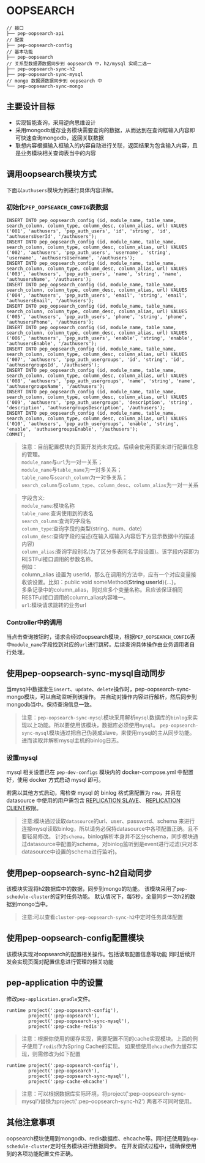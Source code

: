 OOPSEARCH
==========================

```
// 接口
├── pep-oopsearch-api
// 配置
├── pep-oopsearch-config
// 基本功能
├── pep-oopsearch
// 关系型数据源数据同步到 oopsearch 中，h2/mysql 实现二选一
├── pep-oopsearch-sync-h2
├── pep-oopsearch-sync-mysql
// mongo 数据源数据同步到 oopsearch 中
└── pep-oopsearch-sync-mongo
```

主要设计目标
----------

* 实现智能查询，采用逆向思维设计
* 采用mongodb缓存业务模块需要查询的数据，从而达到在查询框输入内容即可快速查询mongodb，返回关联数据
* 联想内容根据输入框输入的内容自动进行关联，返回结果为包含输入内容，且是业务模块相关查询表当中的内容


调用oopsearch模块方式
------------------
下面以`authusers`模块为例进行具体内容讲解。
### 初始化`PEP_OOPSEARCH_CONFIG`表数据
```
INSERT INTO pep_oopsearch_config (id, module_name, table_name, search_column, column_type, column_desc, column_alias, url) VALUES ('001', 'authusers', 'pep_auth_users', 'id', 'string', 'id', 'authusersUserId', '/authusers');
INSERT INTO pep_oopsearch_config (id, module_name, table_name, search_column, column_type, column_desc, column_alias, url) VALUES ('002', 'authusers', 'pep_auth_users', 'username', 'string', 'username', 'authusersUsername', '/authusers');
INSERT INTO pep_oopsearch_config (id, module_name, table_name, search_column, column_type, column_desc, column_alias, url) VALUES ('003', 'authusers', 'pep_auth_users', 'name', 'string', 'name', 'authusersName', '/authusers');
INSERT INTO pep_oopsearch_config (id, module_name, table_name, search_column, column_type, column_desc, column_alias, url) VALUES ('004', 'authusers', 'pep_auth_users', 'email', 'string', 'email', 'authusersEmail', '/authusers');
INSERT INTO pep_oopsearch_config (id, module_name, table_name, search_column, column_type, column_desc, column_alias, url) VALUES ('005', 'authusers', 'pep_auth_users', 'phone', 'string', 'phone', 'authusersPhone', '/authusers');
INSERT INTO pep_oopsearch_config (id, module_name, table_name, search_column, column_type, column_desc, column_alias, url) VALUES ('006', 'authusers', 'pep_auth_users', 'enable', 'string', 'enable', 'authusersEnable', '/authusers');
INSERT INTO pep_oopsearch_config (id, module_name, table_name, search_column, column_type, column_desc, column_alias, url) VALUES ('007', 'authusers', 'pep_auth_usergroups', 'id', 'string', 'id', 'authusergroupsId', '/authusers');
INSERT INTO pep_oopsearch_config (id, module_name, table_name, search_column, column_type, column_desc, column_alias, url) VALUES ('008', 'authusers', 'pep_auth_usergroups', 'name', 'string', 'name', 'authusergroupsName', '/authusers');
INSERT INTO pep_oopsearch_config (id, module_name, table_name, search_column, column_type, column_desc, column_alias, url) VALUES ('009', 'authusers', 'pep_auth_usergroups', 'description', 'string', 'description', 'authusergroupsDescription', '/authusers');
INSERT INTO pep_oopsearch_config (id, module_name, table_name, search_column, column_type, column_desc, column_alias, url) VALUES ('010', 'authusers', 'pep_auth_usergroups', 'enable', 'string', 'enable', 'authusergroupsEnable', '/authusers');
COMMIT;

```

>注意：目前配置模块的页面开发尚未完成。后续会使用页面来进行配置信息的管理。  
`module_name`与`url`为一对一关系；  
`module_name`与`table_name`为一对多关系；  
`table_name`与`search_column`为一对多关系；  
`search_column`与`column_type`、`column_desc`、`column_alias`为一对一关系  

>字段含义:  
`module_name`:模块名称  
`table_name`:查询使用到的表名  
`search_column`:查询的字段名  
`column_type`:查询字段的类型(string、num、date)  
`column_desc`:查询字段的描述(在输入框输入内容后下方显示数据中的描述内容)  
`column_alias`:查询字段别名(为了区分多表同名字段设置)。该字段内容即为RESTFul接口调用的参数名称。  
例如：  
column_alias 设置为 userId，那么在调用的方法中，应有一个对应变量接收该设置。比如：public void someMethod(**String userId**){...}。  
多条记录中的column_alias，则对应多个变量名称。且应该保证相同RESTFul接口调用的column_alias内容唯一。  
`url`:模块请求跳转的业务url  

### Controller中的调用
当点击查询按钮时，请求会经过oopsearch模块，根据`PEP_OOPSEARCH_CONFIG`表中`module_name`字段找到对应的`url`进行跳转。后续查询具体操作由业务调用者自行处理。

使用pep-oopsearch-sync-mysql自动同步
----------------------------
当mysql中数据发生`insert`、`update`、`delete`操作时，pep-oopsearch-sync-mongo模块，可以自动监听到该操作。
并自动对操作内容进行解析，然后同步到mongodb当中。保持查询信息一致。
>注意：`pep-oopsearch-sync-mysql`模块采用解析`mysql`数据库的`binlog`来实现以上功能。所以要使用该模块，数据库必须使用`mysql`。
`pep-oopsearch-sync-mysql`模块通过把自己伪装成slave，来使用mysql的主从同步功能。进而读取并解析mysql主机的binlog日志。

### 设置mysql

mysql 相关设置已在 `pep-dev-configs` 模块内的 docker-compose.yml 中配置好，使用 docker 方式启动 mysql 即可。

若需以其他方式启动，需检查 mysql 的 binlog 格式需配置为 `row`，并且在 datasource 中使用的用户需包含 
[REPLICATION SLAVE](http://dev.mysql.com/doc/refman/5.5/en/privileges-provided.html#priv_replication-slave)、
[REPLICATION CLIENT](http://dev.mysql.com/doc/refman/5.5/en/privileges-provided.html#priv_replication-client)权限。

>注意:模块通过读取`datasource`的url、user、password、schema 来进行连接mysql读取binlog，所以请务必保持datasource中各项配置正确。且不要轻易修改。
针对`schema`，binlog解析本身并不区分schema，同步模块通过datasource中配置的schema，对binlog监听到是event进行过滤(只对本datasource中设置的schema进行监听)。


使用pep-oopsearch-sync-h2自动同步
------------------------------
该模块实现将h2数据库中的数据，同步到mongo的功能。
该模块采用了`pep-schedule-cluster`的定时任务功能。
默认情况下，每5秒，全量同步一次h2的数据到mongo当中。
>注意:可以查看`cluster-pep-oopsearch-sync-h2`中定时任务具体配置

使用pep-oopsearch-config配置模块
------------------------------
该模块实现对oopsearch的配置相关操作。包括读取配置信息等功能
同时后续开发会实现页面对配置信息进行管理的相关功能

pep-application 中的设置
-----------------------
修改`pep-application.gradle`文件。
```
runtime project(':pep-oopsearch-config'),
        project(':pep-oopsearch'),
        project(':pep-oopsearch-sync-mysql'),
        project(':pep-cache-redis')
```
>注意：根据你使用的缓存实现，需要配置不同的cache实现模块。上面的例子使用了`redis`作为Spring Cache的实现。
如果想使用`ehcache`作为缓存实现，则需修改为如下配置
```
runtime project(':pep-oopsearch-config'),
        project(':pep-oopsearch'),
        project(':pep-oopsearch-sync-mysql'),
        project(':pep-cache-ehcache')
```
>注意：可以根据数据库实际环境，将project(':pep-oopsearch-sync-mysql')替换为project(':pep-oopsearch-sync-h2')
两者不可同时使用。

其他注意事项
----------
oopsearch模块使用到mongodb、redis数据库、ehcache等。同时还使用到`pep-schedule-cluster`定时任务模块进行数据同步。
在开发调试过程中，请确保使用到的各项功能配置文件正确。
